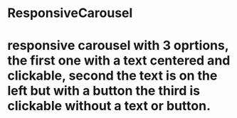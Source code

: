 # ResponsiveCarousel


# responsive carousel with 3 oprtions, the first one with a text centered and clickable, second the text is on the left  but with a button the third is clickable without a text or button.
